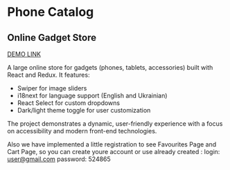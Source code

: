 # Phone Catalog

## Online Gadget Store

[DEMO LINK](https://fs-aug24-team3.github.io/group_project_catalog/)

A large online store for gadgets (phones, tablets, accessories) built with React and Redux. It features:

 * Swiper for image sliders
 * i18next for language support (English and Ukrainian)
 * React Select for custom dropdowns
 * Dark/light theme toggle for user customization


The project demonstrates a dynamic, user-friendly experience with a focus on accessibility and modern front-end technologies.

Also we have implemented a little registration to see Favourites Page and Cart Page, so you can create youre account or use already created :
  login: user@gmail.com
  password: 524865
